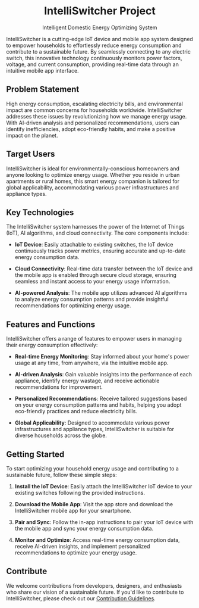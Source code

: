 <h1 align="center">IntelliSwitcher Project</h1>
<p align="center">Intelligent Domestic Energy Optimizing System</p>



IntelliSwitcher is a cutting-edge IoT device and mobile app system designed to empower households to effortlessly reduce energy consumption and contribute to a sustainable future. By seamlessly connecting to any electric switch, this innovative technology continuously monitors power factors, voltage, and current consumption, providing real-time data through an intuitive mobile app interface.

## Problem Statement

High energy consumption, escalating electricity bills, and environmental impact are common concerns for households worldwide. IntelliSwitcher addresses these issues by revolutionizing how we manage energy usage. With AI-driven analysis and personalized recommendations, users can identify inefficiencies, adopt eco-friendly habits, and make a positive impact on the planet.

## Target Users

IntelliSwitcher is ideal for environmentally-conscious homeowners and anyone looking to optimize energy usage. Whether you reside in urban apartments or rural homes, this smart energy companion is tailored for global applicability, accommodating various power infrastructures and appliance types.

## Key Technologies

The IntelliSwitcher system harnesses the power of the Internet of Things (IoT), AI algorithms, and cloud connectivity. The core components include:

- **IoT Device**: Easily attachable to existing switches, the IoT device continuously tracks power metrics, ensuring accurate and up-to-date energy consumption data.

- **Cloud Connectivity**: Real-time data transfer between the IoT device and the mobile app is enabled through secure cloud storage, ensuring seamless and instant access to your energy usage information.

- **AI-powered Analysis**: The mobile app utilizes advanced AI algorithms to analyze energy consumption patterns and provide insightful recommendations for optimizing energy usage.

## Features and Functions

IntelliSwitcher offers a range of features to empower users in managing their energy consumption effectively:

- **Real-time Energy Monitoring**: Stay informed about your home's power usage at any time, from anywhere, via the intuitive mobile app.

- **AI-driven Analysis**: Gain valuable insights into the performance of each appliance, identify energy wastage, and receive actionable recommendations for improvement.

- **Personalized Recommendations**: Receive tailored suggestions based on your energy consumption patterns and habits, helping you adopt eco-friendly practices and reduce electricity bills.

- **Global Applicability**: Designed to accommodate various power infrastructures and appliance types, IntelliSwitcher is suitable for diverse households across the globe.

## Getting Started

To start optimizing your household energy usage and contributing to a sustainable future, follow these simple steps:

1. **Install the IoT Device**: Easily attach the IntelliSwitcher IoT device to your existing switches following the provided instructions.

2. **Download the Mobile App**: Visit the app store and download the IntelliSwitcher mobile app for your smartphone.

3. **Pair and Sync**: Follow the in-app instructions to pair your IoT device with the mobile app and sync your energy consumption data.

4. **Monitor and Optimize**: Access real-time energy consumption data, receive AI-driven insights, and implement personalized recommendations to optimize your energy usage.

## Contribute

We welcome contributions from developers, designers, and enthusiasts who share our vision of a sustainable future. If you'd like to contribute to IntelliSwitcher, please check out our [Contribution Guidelines](CONTRIBUTING.md).


